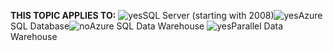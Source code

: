 <Token>**THIS TOPIC APPLIES TO:** ![yes](/Image/Applies%20to/yes.png)SQL Server (starting with 2008)![yes](/Image/Applies%20to/yes.png)Azure SQL Database![no](/Image/Applies%20to/no.png)Azure SQL Data Warehouse ![yes](/Image/Applies%20to/yes.png)Parallel Data Warehouse </Token>